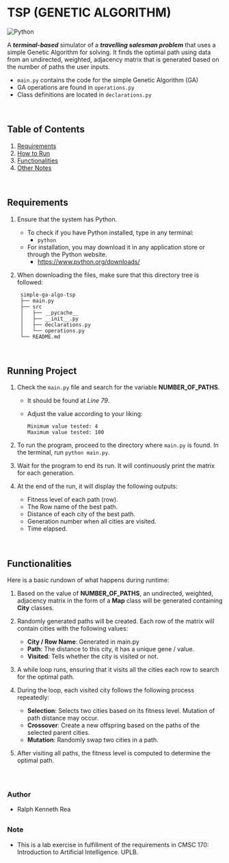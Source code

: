 
# TSP (GENETIC ALGORITHM)

![Python][py-md-badge]

A **_terminal-based_** simulator of a **_travelling salesman problem_** that uses a simple Genetic Algorithm for solving. It finds the optimal path using data from an undirected, weighted, adjacency matrix that is generated based on the number of paths the user inputs.
- ``main.py`` contains the code for the simple Genetic Algorithm (GA)
- GA operations are found in ``operations.py``
- Class definitions are located in ``declarations.py``
<br />

## Table of Contents
1. [Requirements](#requirements)
2. [How to Run](#instructions)
3. [Functionalities](#functions)
4. [Other Notes](#note)
<br />

## Requirements <a name="requirements"></a>
1. Ensure that the system has Python.
    - To check if you have Python installed, type in any terminal:
      - `python`
    - For installation, you may download it in any application store or through the Python website.
      - https://www.python.org/downloads/

2. When downloading the files, make sure that this directory tree is followed:

   ```
    simple-ga-algo-tsp
    ├── main.py
    ├── src
    │   ├── __pycache__
    │   ├── __init__.py
    │   ├── declarations.py
    │   └── operations.py
    └── README.md
   ```
<br />

## Running Project <a name="instructions"></a>
1. Check the ``main.py`` file and search for the variable **NUMBER_OF_PATHS**.
    - It should be found at _Line 79_.
    - Adjust the value according to your liking:
   
      ```
      Minimum value tested: 4
      Maximum value tested: 100
      ```
      
3. To run the program, proceed to the directory where ``main.py`` is found. In the terminal, run ``python main.py``.

4. Wait for the program to end its run. It will continuously print the matrix for each generation.

5. At the end of the run, it will display the following outputs:
    - Fitness level of each path (row).
    - The Row name of the best path.
    - Distance of each city of the best path.
    - Generation number when all cities are visited.
    - Time elapsed.
<br />

## Functionalities <a name="functions"></a>
Here is a basic rundown of what happens during runtime:
1. Based on the value of **NUMBER_OF_PATHS**, an undirected, weighted, adjacency matrix in the form of a **Map** class will be generated containing **City** classes.
  
2. Randomly generated paths will be created. Each row of the matrix will contain cities with the following values:
   - **City / Row Name**: Generated in main.py
   - **Path**: The distance to this city, it has a unique gene / value.
   - **Visited**: Tells whether the city is visited or not.

3. A while loop runs, ensuring that it visits all the cities each row to search for the optimal path.
 
4. During the loop, each visited city follows the following process repeatedly:
   - **Selection**: Selects two cities based on its fitness level. Mutation of path distance may occur.
   - **Crossover**: Create a new offspring based on the paths of the selected parent cities.
   - **Mutation**: Randomly swap two cities in a path.

5. After visiting all paths, the fitness level is computed to determine the optimal path.

<br />

##
### Author
- Ralph Kenneth Rea

##
### Note <a name="note"></a>
- This is a lab exercise in fulfillment of the requirements in CMSC 170: Introduction to Artificial Intelligence. UPLB.

[py-md-badge]: https://img.shields.io/badge/python-3670A0?style=for-the-badge&logo=python&logoColor=ffdd54
